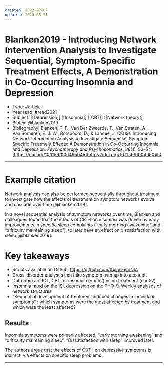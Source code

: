 ```yaml
---
created: 2022-09-07
updated: 2023-08-31
---
```

# Blanken2019 - Introducing Network Intervention Analysis to Investigate Sequential, Symptom-Specific Treatment Effects, A Demonstration in Co-Occurring Insomnia and Depression

* Type: #article
* Year read: #read2021
* Subject: [[Depression]] [[Insomnia]] [[CBT]] [[Network theory]]
* Bibtex: @blanken2019
* Bibliography: Blanken, T. F., Van Der Zweerde, T., Van Straten, A., Van Someren, E. J. W., Borsboom, D., & Lancee, J. (2019). Introducing Network Intervention Analysis to Investigate Sequential, Symptom-Specific Treatment Effects: A Demonstration in Co-Occurring Insomnia and Depression. _Psychotherapy and Psychosomatics_, _88_(1), 52–54. [https://doi.org/10.1159/000495045](https://doi.org/10.1159/000495045)
---
# Example citation

Network analysis can also be performed sequentially throughout treatment to investigate how the effects of treatment on symptom networks evolve and cascade over time [@blanken2019].

In a novel sequential analysis of symptom networks over time, Blanken and colleagues found that the effects of CBT-I on insomnia was driven by early improvements in specific sleep complaints (“early morning awakening” and “difficulty maintaining sleep”), to later have an effect on dissatisfaction with sleep [@blanken2019].


# Key takeaways
* Scripts available on Github: https://github.com/tfblanken/NIA
* Cross-disorder analyses can take symptom overlap into account.
* Data from an RCT, CBT for insomnia (n = 52) vs no treatment (n = 52)
* Insomnia rated on the ISI, depression on the PHQ-9. Weekly analyses of network structures
* “Sequential development of treatment-induced changes in individual symptoms” : which symptoms were the most affected by treatment and which were the least affected?

## Results

Insomnia symptoms were primarily affected, “early morning awakening” and “difficulty maintaining sleep”. “Dissatisfaction with sleep” improved later.

The authors argue that the effects of CBT-I on depressive symptoms is indirect, via effects on specific sleep problems.

---